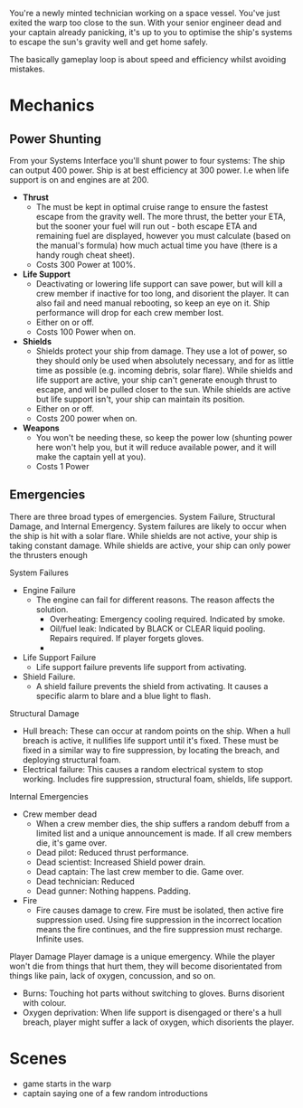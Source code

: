 You're a newly minted technician working on a space vessel. You've just exited the warp too close to the sun. With your senior engineer dead and your captain already panicking, it's up to you to optimise the ship's systems to escape the sun's gravity well and get home safely.

The basically gameplay loop is about speed and efficiency whilst avoiding mistakes. 

# Mechanics
## Power Shunting
From your Systems Interface you'll shunt power to four systems:
The ship can output 400 power. Ship is at best efficiency at 300 power. I.e when life support is on and engines are at 200.
- **Thrust**
	- The must be kept in optimal cruise range to ensure the fastest escape from the gravity well. The more thrust, the better your ETA, but the sooner your fuel will run out - both escape ETA and remaining fuel are displayed, however you must calculate (based on the manual's formula) how much actual time you have (there is a handy rough cheat sheet).
	- Costs 300 Power at 100%.
- **Life Support**
	- Deactivating or lowering life support can save power, but will kill a crew member if inactive for too long, and disorient the player. It can also fail and need manual rebooting, so keep an eye on it. Ship performance will drop for each crew member lost.
	- Either on or off.
	- Costs 100 Power when on.
- **Shields**
	- Shields protect your ship from damage. They use a lot of power, so they should only be used when absolutely necessary, and for as little time as possible (e.g. incoming debris, solar flare). While shields and life support are active, your ship can't generate enough thrust to escape, and will be pulled closer to the sun. While shields are active but life support isn't, your ship can maintain its position.
	- Either on or off.
	- Costs 200 power when on.
- **Weapons**
	- You won't be needing these, so keep the power low (shunting power here won't help you, but it will reduce available power, and it will make the captain yell at you).
	- Costs 1 Power

## Emergencies
There are three broad types of emergencies. System Failure, Structural Damage, and Internal Emergency. System failures are likely to occur when the ship is hit with a solar flare.
While shields are not active, your ship is taking constant damage. While shields are active, your ship can only power the thrusters enough

System Failures
- Engine Failure
	- The engine can fail for different reasons. The reason affects the solution.
		- Overheating: Emergency cooling required. Indicated by smoke.
		- Oil/fuel leak: Indicated by BLACK or CLEAR liquid pooling. Repairs required. If player forgets gloves.
		- 
- Life Support Failure
	- Life support failure prevents life support from activating.
- Shield Failure.
	- A shield failure prevents the shield from activating. It causes a specific alarm to blare and a blue light to flash.

Structural Damage
- Hull breach: These can occur at random points on the ship. When a hull breach is active, it nullifies life support until it's fixed. These must be fixed in a similar way to fire suppression, by locating the breach, and deploying structural foam.
- Electrical failure: This causes a random electrical system to stop working. Includes fire suppression, structural foam, shields, life support.

Internal Emergencies
- Crew member dead
	- When a crew member dies, the ship suffers a random debuff from a limited list and a unique announcement is made. If all crew members die, it's game over.
	- Dead pilot: Reduced thrust performance.
	- Dead scientist: Increased Shield power drain.
	- Dead captain: The last crew member to die. Game over.
	- Dead technician: Reduced 
	- Dead gunner: Nothing happens. Padding.
- Fire
	- Fire causes damage to crew. Fire must be isolated, then active fire suppression used. Using fire suppression in the incorrect location means the fire continues, and the fire suppression must recharge. Infinite uses.

Player Damage
Player damage is a unique emergency. While the player won't die from things that hurt them, they will become disorientated from things like pain, lack of oxygen, concussion, and so on.
- Burns: Touching hot parts without switching to gloves. Burns disorient with colour.
- Oxygen deprivation: When life support is disengaged or there's a hull breach, player might suffer a lack of oxygen, which disorients the player.


# Scenes
- game starts in the warp
- captain saying one of a few random introductions